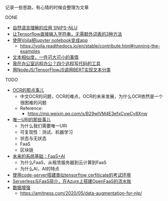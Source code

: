 记录一些思路，有心情的时候会整理为文章

DONE

- [自然语言理解的应用 SNIPS-NLU](2020-02-12-NLU)
- [让Tensorflow直接输入字符串，无需额外词表的3种方法](2020-04-08-string-tf)
- [使用Voila把jupyter notebook变成app]()
  - https://voila.readthedocs.io/en/stable/contribute.html#running-the-examples
- [文本相似度，一件可大可小的事情](2020-04-22-text-similarity)
- [我在办公室远程办公？四个远程写代码的工具](2020-06-20-Remote-Work)
- [用NodeJS/TensorFlowJS调用BERT实现文本分类](2020-06-23-nodejs-bert)

TODO

- [OCR的那点事儿]()
  - 中文OCR的问题，OCR的难点，OCR的未来发展，为什么OCR依然是一个很困难的问题
  - Reference:
    - https://mp.weixin.qq.com/s/B29wlVM4E3efxCywCy8Xnw
- [唯一URI的那些事儿]()
  - 为什么我们需要唯一URI
  - 可复现性：测试、机器学习
  - 状态与无状态
  - FaaS
  - 区块链
- [未来的系统基础：FaaS+AI]()
  - 为什么FaaS，从租赁服务器到云计算到FaaS
  - 为什么AI，AI的特点
- [使用code-server搭建类似tensorflow cerfiticate的考试环境]()
- [Serverless与FaaS简介，在Azure上搭建OpenFaaS的流水账]()
- [数据增强]()
  - https://amitness.com/2020/05/data-augmentation-for-nlp/
